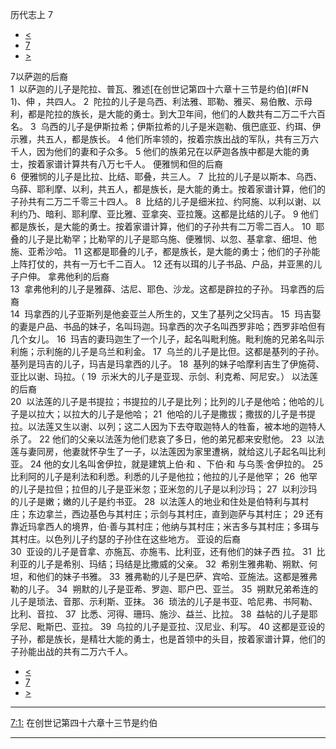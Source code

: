 ﻿





 历代志上 7




* [<](bible/1CH06.md)
* [7](bible/1CH.md)
* [>](bible/1CH08.md)



 
7以萨迦的后裔  
1  以萨迦的儿子是陀拉、普瓦、雅述[在创世记第四十六章十三节是约伯](#FN 1)、伸 ，共四人。 
2  陀拉的儿子是乌西、利法雅、耶勒、雅买、易伯散、示母利，都是陀拉的族长，是大能的勇士。到大卫年间，他们的人数共有二万二千六百名。 
3  乌西的儿子是伊斯拉希；伊斯拉希的儿子是米迦勒、俄巴底亚、约珥、伊示雅，共五人，都是族长。 
4 他们所率领的，按着宗族出战的军队，共有三万六千人，因为他们的妻和子众多。 
5 他们的族弟兄在以萨迦各族中都是大能的勇士，按着家谱计算共有八万七千人。 便雅悯和但的后裔  
6  便雅悯的儿子是比拉、比结、耶叠，共三人。 
7  比拉的儿子是以斯本、乌西、乌薛、耶利摩、以利，共五人，都是族长，是大能的勇士。按着家谱计算，他们的子孙共有二万二千零三十四人。 
8  比结的儿子是细米拉、约阿施、以利以谢、以利约乃、暗利、耶利摩、亚比雅、亚拿突、亚拉篾。这都是比结的儿子。 
9 他们都是族长，是大能的勇士。按着家谱计算，他们的子孙共有二万零二百人。 
10  耶叠的儿子是比勒罕；比勒罕的儿子是耶乌施、便雅悯、以忽、基拿拿、细坦、他施、亚希沙哈。 
11 这都是耶叠的儿子，都是族长，是大能的勇士；他们的子孙能上阵打仗的，共有一万七千二百人。 
12 还有以珥的儿子书品、户品，并亚黑的儿子户伸。 拿弗他利的后裔  
13  拿弗他利的儿子是雅薛、沽尼、耶色、沙龙。这都是辟拉的子孙。 玛拿西的后裔  
14  玛拿西的儿子亚斯列是他妾亚兰人所生的，又生了基列之父玛吉。 
15  玛吉娶的妻是户品、书品的妹子，名叫玛迦。玛拿西的次子名叫西罗非哈；西罗非哈但有几个女儿。 
16  玛吉的妻玛迦生了一个儿子，起名叫毗利施。毗利施的兄弟名叫示利施；示利施的儿子是乌兰和利金。 
17  乌兰的儿子是比但。这都是基列的子孙。基列是玛吉的儿子，玛吉是玛拿西的儿子。 
18  基列的妹子哈摩利吉生了伊施荷、亚比以谢、玛拉。（ 
19  示米大的儿子是亚现、示剑、利克希、阿尼安。） 以法莲的后裔  
20  以法莲的儿子是书提拉；书提拉的儿子是比列；比列的儿子是他哈；他哈的儿子是以拉大；以拉大的儿子是他哈； 
21  他哈的儿子是撒拔；撒拔的儿子是书提拉。以法莲又生以谢、以列；这二人因为下去夺取迦特人的牲畜，被本地的迦特人杀了。 
22 他们的父亲以法莲为他们悲哀了多日，他的弟兄都来安慰他。 
23  以法莲与妻同房，他妻就怀孕生了一子，以法莲因为家里遭祸，就给这儿子起名叫比利亚。 
24 他的女儿名叫舍伊拉，就是建筑上伯·和 、下伯·和 与乌羡·舍伊拉的。 
25  比利阿的儿子是利法和利悉。利悉的儿子是他拉；他拉的儿子是他罕； 
26  他罕的儿子是拉但；拉但的儿子是亚米忽；亚米忽的儿子是以利沙玛； 
27  以利沙玛的儿子是嫩；嫩的儿子是约书亚。 
28  以法莲人的地业和住处是伯特利与其村庄；东边拿兰，西边基色与其村庄；示剑与其村庄，直到迦萨与其村庄； 
29 还有靠近玛拿西人的境界，伯·善与其村庄；他纳与其村庄；米吉多与其村庄；多珥与其村庄。以色列儿子约瑟的子孙住在这些地方。 亚设的后裔  
30  亚设的儿子是音拿、亦施瓦、亦施韦、比利亚，还有他们的妹子西 拉。 
31  比利亚的儿子是希别、玛结；玛结是比撒威的父亲。 
32  希别生雅弗勒、朔默、何坦，和他们的妹子书雅。 
33  雅弗勒的儿子是巴萨、宾哈、亚施法。这都是雅弗勒的儿子。 
34  朔默的儿子是亚希、罗迦、耶户巴、亚兰。 
35  朔默兄弟希连的儿子是琐法、音那、示利斯、亚抹。 
36  琐法的儿子是书亚、哈尼弗、书阿勒、比利、音拉、 
37  比悉、河得、珊玛、施沙、益兰、比拉。 
38  益帖的儿子是耶孚尼、毗斯巴、亚拉。 
39  乌拉的儿子是亚拉、汉尼业、利写。 
40 这都是亚设的子孙，都是族长，是精壮大能的勇士，也是首领中的头目，按着家谱计算，他们的子孙能出战的共有二万六千人。 
* [<](bible/1CH06.md)
* [7](bible/1CH.md)
* [>](bible/1CH08.md)





---


[7:1:](#V1)
在创世记第四十六章十三节是约伯




---









